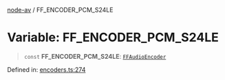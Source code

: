 [node-av](../globals.md) / FF\_ENCODER\_PCM\_S24LE

# Variable: FF\_ENCODER\_PCM\_S24LE

> `const` **FF\_ENCODER\_PCM\_S24LE**: [`FFAudioEncoder`](../type-aliases/FFAudioEncoder.md)

Defined in: [encoders.ts:274](https://github.com/seydx/av/blob/f8631fc881b394300b1479f511d55cf1c370a87f/src/constants/encoders.ts#L274)
